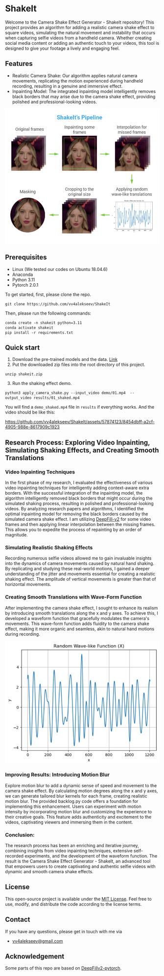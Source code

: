# ShakeIt

Welcome to the Camera Shake Effect Generator - ShakeIt repository! This project provides an algorithm for adding a realistic camera shake effect to square videos, simulating the natural movement and instability that occurs when capturing selfie videos from a handheld camera. Whether creating social media content or adding an authentic touch to your videos, this tool is designed to give your footage a lively and engaging feel.

## Features

- Realistic Camera Shake: Our algorithm applies natural camera movements, replicating the motion experienced during handheld recording, resulting in a genuine and immersive effect.
- Inpainting Model: The integrated inpainting model intelligently removes black borders that may arise due to the camera shake effect, providing polished and professional-looking videos.

![pipeline](assets/pipeline.png)

## Prerequisites
- Linux (We tested our codes on Ubuntu 18.04.6)
- Anaconda
- Python 3.11
- Pytorch 2.0.1

To get started, first, please clone the repo.

```
git clone https://github.com/vv4alekseev/ShakeIt
```

Then, please run the following commands:

```
conda create -n shakeit python=3.11
conda activate shakeit
pip install -r requirements.txt
```

## Quick start

1. Download the pre-trained models and the data. [Link](https://drive.google.com/file/d/1COL7sKcJT3WRU4tic-3S5xsiu1KGg3Qc/view?usp=sharing)
2. Put the downloaded zip files into the root directory of this project.
```
unzip shakeit.zip
```
3. Run the shaking effect demo.

```
python3 apply_camera_shake.py --input_video demo/01.mp4  --output_video results/01_shaked.mp4
```

You will find a `demo_shaked.mp4` file in `results` if everything works. And the video should be like this:

https://github.com/vv4alekseev/ShakeIt/assets/57874123/8454dbff-a2cf-4905-988e-8617909c1923

## Research Process: Exploring Video Inpainting, Simulating Shaking Effects, and Creating Smooth Translations

### Video Inpainting Techniques

In the first phase of my research, I evaluated the effectiveness of various video inpainting techniques for intelligently adding context-aware extra borders. With the successful integration of the inpainting model, the algorithm intelligently removed black borders that might occur during the simulated shaking process, resulting in polished and professional-looking videos. By analyzing research papers and algorithms, I identified the optimal inpainting model for removing the black borders caused by the simulated camera shake effect. I am utilizing [DeepFill-v2](https://github.com/nipponjo/deepfillv2-pytorch) for some video frames and then applying linear interpolation between the missing frames. This allows you to expedite the process of repainting by an order of magnitude.

### Simulating Realistic Shaking Effects

Recording numerous selfie videos allowed me to gain invaluable insights into the dynamics of camera movements caused by natural hand shaking. By replicating and studying these real-world motions, I gained a deeper understanding of the jitter and movements essential for creating a realistic shaking effect. The amplitude of vertical movements is greater than that of horizontal movements.

### Creating Smooth Translations with Wave-Form Function
After implementing the camera shake effect, I sought to enhance its realism by introducing smooth translations along the x and y axes. To achieve this, I developed a waveform function that gracefully modulates the camera's movements. This wave-form function adds fluidity to the camera shake effect, making it more organic and seamless, akin to natural hand motions during recording.

![wave](assets/wave.png)

### Improving Results: Introducing Motion Blur

Explore motion blur to add a dynamic sense of speed and movement to the camera shake effect. By calculating motion degrees along the x and y axes, we can generate tailored blur kernels for each frame, creating realistic motion blur. The provided backlog.py code offers a foundation for implementing this enhancement. Users can experiment with motion intensity by incorporating motion blur and customizing the experience to their creative goals. This feature adds authenticity and excitement to the videos, captivating viewers and immersing them in the content.

### Conclusion:
The research process has been an enriching and iterative journey, combining insights from video inpainting techniques, extensive self-recorded experiments, and the development of the waveform function. The result is the Camera Shake Effect Generator - ShakeIt, an advanced tool that empowers users to create captivating and authentic selfie videos with dynamic and smooth camera shake effects.

## License

This open-source project is available under the [MIT License](https://opensource.org/license/mit/). Feel free to use, modify, and distribute the code according to the license terms.

## Contact

If you have any questions, please get in touch with me via

- [vv4alekseev@gmail.com](mailto:vv4alekseev@gmail.com)

## Acknowledgement

Some parts of this repo are based on [DeepFillv2-pytorch](https://github.com/nipponjo/deepfillv2-pytorch).
